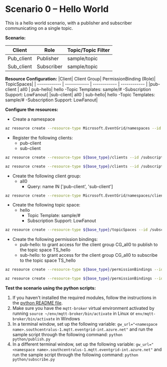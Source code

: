 # Scenario 0 – Hello World
This is a hello world scenario, with a publisher and subscriber communicating on a single topic.

**Scenario:**

|Client | Role | Topic/Topic Filter|
| ------------ | ------------ | ------------ |
|Pub_client | Publisher | sample/topic |
|Sub_client	 | Subscriber | sample/topic |

**Resource Configuration:**
|Client| Client Group| PermissionBinding (Role)| TopicSpaces|
| ------------ | ------------ | ------------ | ------------ |
|pub-client | all0 | pub-hello| hello  -Topic Templates: sample/#  -Subscription Support: LowFanout|
|sub-client| all0 | sub-hello|  hello  -Topic Templates: sample/#  -Subscription Support: LowFanout|


**Configure the resources:**

- Create a namespace
```bash
az resource create --resource-type Microsoft.EventGrid/namespaces --id /subscriptions/<Subscription ID>/resourceGroups/<resource group>/providers/Microsoft.EventGrid/namespaces/<namespace name> --is-full-object --api-version 2022-10-15-preview --properties @C:\jsons\Scenario4\NS_Scenario0.json
```
- Register the following clients:
	- pub-client
	- sub-client
```bash
az resource create --resource-type ${base_type}/clients --id /subscriptions/<Subscription ID>/resourceGroups/<resource group>/providers/Microsoft.EventGrid/namespaces/<namespace name>/clients/pub-client --api-version 2022-10-15-preview --properties @./resources/C_pub-client.json

az resource create --resource-type ${base_type}/clients --id /subscriptions/<Subscription ID>/resourceGroups/<resource group>/providers/Microsoft.EventGrid/namespaces/<namespace name>/clients/sub-client --api-version 2022-10-15-preview --properties @./resources/C_sub-client.json
```
- Create the following client group:
	- all0
		- Query: name IN ['pub-client', 'sub-client']
```bash
az resource create --resource-type Microsoft.EventGrid/namespaces/clientGroups --id /subscriptions/<Subscription ID>/resourceGroups/<resource group>/providers/Microsoft.EventGrid/namespaces/<namespace name>/clientGroups/all0 --api-version 2022-10-15-preview --properties @C:\jsons\Scenario4\CG_all0.json
```
- Create the following topic space:
	- hello
		- Topic Template: sample/#
		- Subscription Support: LowFanout
```bash
az resource create --resource-type ${base_type}/topicSpaces --id /subscriptions/<Subscription ID>/resourceGroups/<resource group>/providers/Microsoft.EventGrid/namespaces/<namespace name>/topicSpaces/hello --api-version 2022-10-15-preview --properties @./resources/TS_hello.json
```
- Create the following permission bindings:
	- pub-hello: to grant access for the client group CG_all0 to publish to the topic space TS_hello
	- sub-hello: to grant access for the client group CG_all0 to subscribe to the topic space TS_hello
```bash
az resource create --resource-type ${base_type}/permissionBindings --id /subscriptions/<Subscription ID>/resourceGroups/<resource group>/providers/Microsoft.EventGrid/namespaces/<namespace name>/permissionBindings/sub-hello --api-version 2022-10-15-preview --properties @./resources/PB_sub-hello.json

az resource create --resource-type ${base_type}/permissionBindings --id /subscriptions/<Subscription ID>/resourceGroups/<resource group>/providers/Microsoft.EventGrid/namespaces/<namespace name>/permissionBindings/pub-hello --api-version 2022-10-15-preview --properties @./resources/PB_pub-hello.json
```

**Test the scenario using the python scripts:**
1. If you haven't installed the required modules, follow the instructions in the [python README file](../python/README.md).
2. Make sure you have the `mqtt-broker` virtual environment activated by running `source ~/env/mqtt-broker/bin/activate` in Linux or `env/mqtt-broker/bin/activate` in Windows
3. In a terminal window, set up the following variable: `gw_url="<namespace name>.southcentralus-1.mqtt.eventgrid-int.azure.net"` and run the sample script through the following command: `python python/publish.py`
4. In a different terminal window, set up the following variable: `gw_url="<namespace name>.southcentralus-1.mqtt.eventgrid-int.azure.net"` and run the sample script through the following command: `python python/subscribe.py`
